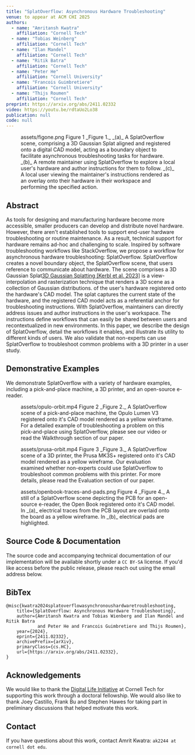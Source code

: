 ```yaml
---
title: "SplatOverflow: Asynchronous Hardware Troubleshooting"
venue: to appear at ACM CHI 2025
authors:
  - name: "Amritansh Kwatra"
    affiliation: "Cornell Tech"
  - name: "Tobias Weinberg"
    affiliation: "Cornell Tech"
  - name: "Ilan Mandel"
    affiliation: "Cornell Tech"
  - name: "Ritik Batra"
    affiliation: "Cornell Tech"
  - name: "Peter He"
    affiliation: "Cornell University"
  - name: "Francois Guimbretiere"
    affiliation: "Cornell University"
  - name: "Thijs Roumen"
    affiliation: "Cornell Tech"
preprint: https://arxiv.org/abs/2411.02332
video: https://youtu.be/rdtaUo2Lo38
publication: null
code: null 
---
```


<figure>
  <src>assets/figone.png</src>
  <alt>Figure 1</alt>
  <caption>
    _Figure 1._ _(a)_ A SplatOverflow scene, comprising a 3D Gaussian Splat aligned and registered onto a digital CAD model, acting as a boundary object to facilitate asynchronous troubleshooting tasks for hardware. _(b)_ A remote maintainer using SplatOverflow to explore a local user's hardware and author instructions for them to follow. _(c)_ A local user viewing the maintainer's instructions rendered as an overlay onto their hardware in their workspace and performing the specified action.
  </caption>
</figure>

## Abstract

As tools for designing and manufacturing hardware become more accessible, smaller producers can develop and distribute novel hardware. However, there aren't established tools to support end-user hardware troubleshooting or routine maintenance. As a result, technical support for hardware remains ad-hoc and challenging to scale. Inspired by software troubleshooting workflows like StackOverflow, we propose a workflow for asynchronous hardware troubleshooting: SplatOverflow. SplatOverflow creates a novel boundary object, the SplatOverflow scene, that users reference to communicate about hardware. The scene comprises a <sidenote><text>3D Gaussian Splat</text><note>[3D Gaussian Splatting [Kerbl et al. 2023]](https://repo-sam.inria.fr/fungraph/3d-gaussian-splatting/) is a view-interpolation and rasterization technique that renders a 3D scene as a collection of Gaussian distributions.</note></sidenote> of the user's hardware registered onto the hardware's CAD model. The splat captures the current state of the hardware, and the registered CAD model acts as a referential anchor for troubleshooting instructions. With SplatOverflow, maintainers can directly address issues and author instructions in the user's workspace. The instructions define workflows that can easily be shared between users and recontextualized in new environments. In this paper, we describe the design of SplatOverflow, detail the workflows it enables, and illustrate its utility to different kinds of users. We also validate that non-experts can use SplatOverflow to troubleshoot common problems with a 3D printer in a user study.

## Demonstrative Examples

We demonstrate SplatOverflow with a variety of hardware examples, including a pick-and-place machine, a 3D printer, and an open-source e-reader.

<figure>
  <src>assets/opulo-orbit.mp4</src>
  <alt>Figure 2</alt>
  <caption>
    _Figure 2._ A SplatOverflow scene of a pick-and-place machine, the Opulo Lumen V3 registered onto it's CAD model rendered as a yellow wireframe. For a detailed example of troubleshooting a problem on this pick-and-place using SplatOverflow, please see our video or read the Walkthrough section of our paper.
  </caption>
</figure>

<figure>
  <src>assets/prusa-orbit.mp4</src>
  <alt>Figure 3</alt>
  <caption>
    _Figure 3._ A SplatOverflow scene of a 3D printer, the Prusa MK3S+ registered onto it's CAD model rendered as a yellow wireframe. Our evaluation examined whether non-experts could use SplatOverflow to troubleshoot common problems with this printer. For more details, please read the Evaluation section of our paper.
  </caption>
</figure>

<figure>
  <src>assets/openbook-traces-and-pads.png</src>
  <alt>Figure 4</alt>
  <caption>
    _Figure 4._ A still of a SplatOverflow scene depicting the PCB for an open-source e-reader, the Open Book registered onto it's CAD model. In _(a)_ electrical traces from the PCB layout are overlaid onto the board as a yellow wireframe. In _(b)_ electrical pads are highlighted.
  </caption>
</figure>

## Source Code & Documentation

The source code and accompanying technical documentation of our implementation will be available shortly under a `CC BY-SA` license. If you'd like access before the public release, please reach out using the email address below.

## BibTex

```
@misc{kwatra2024splatoverflowasynchronoushardwaretroubleshooting,
    title={SplatOverflow: Asynchronous Hardware Troubleshooting}, 
    author={Amritansh Kwatra and Tobias Wienberg and Ilan Mandel and Ritik Batra 
            and Peter He and Francois Guimbretiere and Thijs Roumen},
    year={2024},
    eprint={2411.02332},
    archivePrefix={arXiv},
    primaryClass={cs.HC},
    url={https://arxiv.org/abs/2411.02332}, 
}
```

## Acknowledgements

We would like to thank the [Digital Life Initiative](https://dli.tech.cornell.edu/) at Cornell Tech for supporting this work through a doctoral fellowship. We would also like to thank Joey Castillo, Frank Bu and Stephen Hawes for taking part in preliminary discussions that helped motivate this work.

## Contact

If you have questions about this work, contact Amrit Kwatra: `ak2244 at cornell dot edu`.





